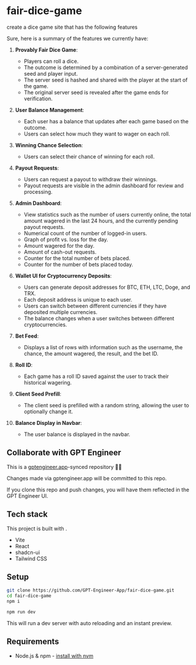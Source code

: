 # fair-dice-game

create a dice game site that has the following features 


Sure, here is a summary of the features we currently have:

1. **Provably Fair Dice Game**: 
   - Players can roll a dice.
   - The outcome is determined by a combination of a server-generated seed and player input.
   - The server seed is hashed and shared with the player at the start of the game.
   - The original server seed is revealed after the game ends for verification.

2. **User Balance Management**: 
   - Each user has a balance that updates after each game based on the outcome.
   - Users can select how much they want to wager on each roll.

3. **Winning Chance Selection**: 
   - Users can select their chance of winning for each roll.

4. **Payout Requests**: 
   - Users can request a payout to withdraw their winnings.
   - Payout requests are visible in the admin dashboard for review and processing.

5. **Admin Dashboard**: 
   - View statistics such as the number of users currently online, the total amount wagered in the last 24 hours, and the currently pending payout requests.
   - Numerical count of the number of logged-in users.
   - Graph of profit vs. loss for the day.
   - Amount wagered for the day.
   - Amount of cash-out requests.
   - Counter for the total number of bets placed.
   - Counter for the number of bets placed today.

6. **Wallet UI for Cryptocurrency Deposits**: 
   - Users can generate deposit addresses for BTC, ETH, LTC, Doge, and TRX.
   - Each deposit address is unique to each user.
   - Users can switch between different currencies if they have deposited multiple currencies.
   - The balance changes when a user switches between different cryptocurrencies.

7. **Bet Feed**: 
   - Displays a list of rows with information such as the username, the chance, the amount wagered, the result, and the bet ID.

8. **Roll ID**: 
   - Each game has a roll ID saved against the user to track their historical wagering.

9. **Client Seed Prefill**: 
   - The client seed is prefilled with a random string, allowing the user to optionally change it.

10. **Balance Display in Navbar**: 
    - The user balance is displayed in the navbar.

## Collaborate with GPT Engineer

This is a [gptengineer.app](https://gptengineer.app)-synced repository 🌟🤖

Changes made via gptengineer.app will be committed to this repo.

If you clone this repo and push changes, you will have them reflected in the GPT Engineer UI.

## Tech stack

This project is built with .

- Vite
- React
- shadcn-ui
- Tailwind CSS

## Setup

```sh
git clone https://github.com/GPT-Engineer-App/fair-dice-game.git
cd fair-dice-game
npm i
```

```sh
npm run dev
```

This will run a dev server with auto reloading and an instant preview.

## Requirements

- Node.js & npm - [install with nvm](https://github.com/nvm-sh/nvm#installing-and-updating)
